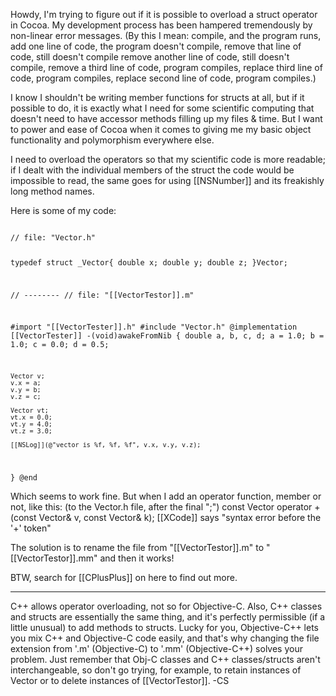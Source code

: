 Howdy, I'm trying to figure out if it is possible to overload a struct operator in Cocoa.
My development process has been hampered tremendously by non-linear error messages.
(By this I mean: compile, and the program runs, add one line of code, the program doesn't compile, remove that line of code, still doesn't compile
remove another line of code, still doesn't compile, remove a third line of code, program compiles, replace third line of code, program compiles, replace second line of code, program compiles.)

I know I shouldn't be writing member functions for structs at all, but if it possible to do, it is exactly what I need for some scientific computing that doesn't need to have accessor methods filling up my files & time.  But I want to power and ease of Cocoa when it comes to giving me my basic object functionality and polymorphism everywhere else.

I need to overload the operators so that my scientific code is more readable; if I dealt with the individual members of the struct the code would be impossible to read, the same goes for using [[NSNumber]] and its freakishly long method names.

Here is some of my code:

<code>
// file: "Vector.h"

typedef struct _Vector{
	double x;
	double y;
	double z;
}Vector;

// --------
// file: "[[VectorTestor]].m"

#import "[[VectorTester]].h"
#include "Vector.h"
@implementation [[VectorTester]]
-(void)awakeFromNib
{
	double a, b, c, d;
	a = 1.0;
	b = 1.0;
	c = 0.0;
	d = 0.5;

	Vector v;
	v.x = a;
	v.y = b;
	v.z = c;
	
	Vector vt;
	vt.x = 0.0;
	vt.y = 4.0;
	vt.z = 3.0;
	
	[[NSLog]](@"vector is %f, %f, %f", v.x, v.y, v.z);
}
@end
</code>

Which seems to work fine.
But when I add an operator function, member or not, like this:
(to the Vector.h file, after the final ";")
const Vector operator +(const Vector& v, const Vector& k);
[[XCode]] says "syntax error before the '+' token"


The solution is to rename the file from "[[VectorTestor]].m" to "[[VectorTestor]].mm"
and then it works!

BTW, search for [[CPlusPlus]] on here to find out more.

----
C++ allows operator overloading, not so for Objective-C. Also, C++ classes and structs are essentially the same thing, and it's perfectly permissible (if a little unusual) to add methods to structs. Lucky for you, Objective-C++ lets you mix C++ and Objective-C code easily, and that's why changing the file extension from '.m' (Objective-C) to '.mm' (Objective-C++) solves your problem. Just remember that Obj-C classes and C++ classes/structs aren't interchangeable, so don't go trying, for example, to retain instances of Vector or to delete instances of [[VectorTestor]]. -CS